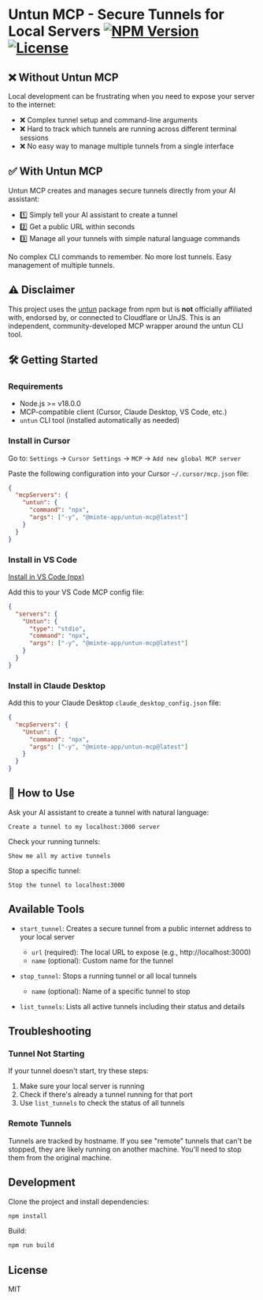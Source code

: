 # Untun MCP - Secure Tunnels for Local Servers [![NPM Version](https://img.shields.io/npm/v/@minte-app/untun-mcp.svg)](https://www.npmjs.com/package/@minte-app/untun-mcp) [![License](https://img.shields.io/badge/License-MIT-blue.svg)](LICENSE)

## ❌ Without Untun MCP
Local development can be frustrating when you need to expose your server to the internet:

- ❌ Complex tunnel setup and command-line arguments
- ❌ Hard to track which tunnels are running across different terminal sessions
- ❌ No easy way to manage multiple tunnels from a single interface

## ✅ With Untun MCP
Untun MCP creates and manages secure tunnels directly from your AI assistant:

- 1️⃣ Simply tell your AI assistant to create a tunnel
- 2️⃣ Get a public URL within seconds
- 3️⃣ Manage all your tunnels with simple natural language commands

No complex CLI commands to remember. No more lost tunnels. Easy management of multiple tunnels.

## ⚠️ Disclaimer
This project uses the [untun](https://github.com/unjs/untun) package from npm but is **not** officially affiliated with, endorsed by, or connected to Cloudflare or UnJS. This is an independent, community-developed MCP wrapper around the untun CLI tool.

## 🛠️ Getting Started

### Requirements
- Node.js >= v18.0.0
- MCP-compatible client (Cursor, Claude Desktop, VS Code, etc.)
- `untun` CLI tool (installed automatically as needed)

### Install in Cursor
Go to: `Settings` -> `Cursor Settings` -> `MCP` -> `Add new global MCP server`

Paste the following configuration into your Cursor `~/.cursor/mcp.json` file:

```json
{
  "mcpServers": {
    "untun": {
      "command": "npx",
      "args": ["-y", "@minte-app/untun-mcp@latest"]
    }
  }
}
```

### Install in VS Code
[Install in VS Code (npx)](https://insiders.vscode.dev/redirect?url=vscode%3Amcp%2Finstall%3F%7B%22name%22%3A%22untun%22%2C%22command%22%3A%22npx%22%2C%22args%22%3A%5B%22-y%22%2C%22%40minte-app%2Funtun-mcp%40latest%22%5D%7D)

Add this to your VS Code MCP config file:

```json
{
  "servers": {
    "Untun": {
      "type": "stdio",
      "command": "npx",
      "args": ["-y", "@minte-app/untun-mcp@latest"]
    }
  }
}
```

### Install in Claude Desktop
Add this to your Claude Desktop `claude_desktop_config.json` file:

```json
{
  "mcpServers": {
    "Untun": {
      "command": "npx",
      "args": ["-y", "@minte-app/untun-mcp@latest"]
    }
  }
}
```

## 🔨 How to Use

Ask your AI assistant to create a tunnel with natural language:

```
Create a tunnel to my localhost:3000 server
```

Check your running tunnels:

```
Show me all my active tunnels
```

Stop a specific tunnel:

```
Stop the tunnel to localhost:3000
```

## Available Tools

- `start_tunnel`: Creates a secure tunnel from a public internet address to your local server
  - `url` (required): The local URL to expose (e.g., http://localhost:3000)
  - `name` (optional): Custom name for the tunnel

- `stop_tunnel`: Stops a running tunnel or all local tunnels
  - `name` (optional): Name of a specific tunnel to stop

- `list_tunnels`: Lists all active tunnels including their status and details

## Troubleshooting

### Tunnel Not Starting
If your tunnel doesn't start, try these steps:

1. Make sure your local server is running
2. Check if there's already a tunnel running for that port
3. Use `list_tunnels` to check the status of all tunnels

### Remote Tunnels
Tunnels are tracked by hostname. If you see "remote" tunnels that can't be stopped, they are likely running on another machine. You'll need to stop them from the original machine.

## Development

Clone the project and install dependencies:

```bash
npm install
```

Build:

```bash
npm run build
```

## License
MIT 